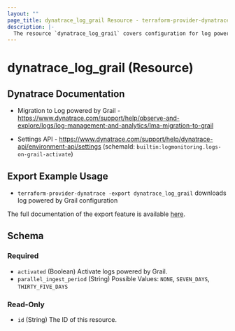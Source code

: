```yaml
---
layout: ""
page_title: dynatrace_log_grail Resource - terraform-provider-dynatrace"
description: |-
  The resource `dynatrace_log_grail` covers configuration for log powered by Grail
---
```


# dynatrace_log_grail (Resource)

## Dynatrace Documentation

- Migration to Log powered by Grail - https://www.dynatrace.com/support/help/observe-and-explore/logs/log-management-and-analytics/lma-migration-to-grail

- Settings API - https://www.dynatrace.com/support/help/dynatrace-api/environment-api/settings (schemaId: `builtin:logmonitoring.logs-on-grail-activate`)

## Export Example Usage

- `terraform-provider-dynatrace -export dynatrace_log_grail` downloads log powered by Grail configuration

The full documentation of the export feature is available [here](https://registry.terraform.io/providers/dynatrace-oss/dynatrace/latest/docs/guides/export-v2).

<!-- schema generated by tfplugindocs -->
## Schema

### Required

- `activated` (Boolean) Activate logs powered by Grail.
- `parallel_ingest_period` (String) Possible Values: `NONE`, `SEVEN_DAYS`, `THIRTY_FIVE_DAYS`

### Read-Only

- `id` (String) The ID of this resource.
 